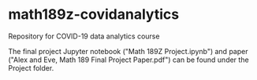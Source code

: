# math189z-covidanalytics
Repository for COVID-19 data analytics course

The final project Jupyter notebook ("Math 189Z Project.ipynb") and paper ("Alex and Eve, Math 189 Final Project Paper.pdf") can be found under the Project folder.
